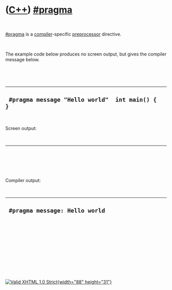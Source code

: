 



 

 

 

 

 

([C++](Cpp.htm)) [\#pragma](CppPragma.htm)
==========================================

 

[\#pragma](CppPragma.htm) is a [compiler](CppCompiler.htm)-specific
[preprocessor](CppPreprocessor.htm) directive.

 

The example code below produces no screen output, but gives the compiler
message below.

 

 

  ---------------------------------------------------
  ` #pragma message "Hello world"  int main() {  }`
  ---------------------------------------------------

 

Screen output:

 

  ------
  `  `
  ------

 

Compiler output:

 

  ---------------------------------
  ` #pragma message: Hello world`
  ---------------------------------

 

 

 

 

 





 

[![Valid XHTML 1.0 Strict](valid-xhtml10.png){width="88"
height="31"}](http://validator.w3.org/check?uri=referer)
